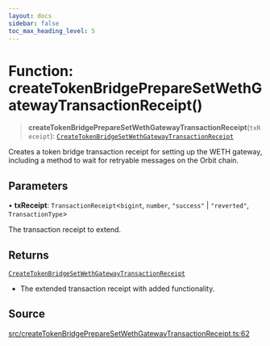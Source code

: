 ```yaml
---
layout: docs
sidebar: false
toc_max_heading_level: 5
---
```


# Function: createTokenBridgePrepareSetWethGatewayTransactionReceipt()

> **createTokenBridgePrepareSetWethGatewayTransactionReceipt**(`txReceipt`): [`CreateTokenBridgeSetWethGatewayTransactionReceipt`](../type-aliases/CreateTokenBridgeSetWethGatewayTransactionReceipt.md)

Creates a token bridge transaction receipt for setting up the WETH gateway,
including a method to wait for retryable messages on the Orbit chain.

## Parameters

• **txReceipt**: `TransactionReceipt`\<`bigint`, `number`, `"success"` \| `"reverted"`, `TransactionType`\>

The transaction receipt to extend.

## Returns

[`CreateTokenBridgeSetWethGatewayTransactionReceipt`](../type-aliases/CreateTokenBridgeSetWethGatewayTransactionReceipt.md)

- The extended transaction receipt with added functionality.

## Source

[src/createTokenBridgePrepareSetWethGatewayTransactionReceipt.ts:62](https://github.com/anegg0/arbitrum-orbit-sdk/blob/b24cbe9cd68eb30d18566196d2c909bd4086db10/src/createTokenBridgePrepareSetWethGatewayTransactionReceipt.ts#L62)
